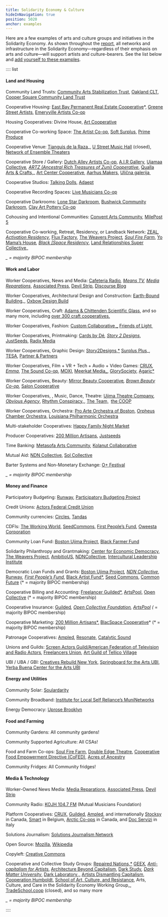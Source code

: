 ```yaml
---
title: Solidarity Economy & Culture
hideInNavigation: true
position: 5020
anchor: examples
---
```


Here are a few examples of arts and culture groups and initiatives in the Solidarity Economy. As shown throughout the [report](#report), all networks and infrastructure in the Solidarity Economy—regardless of their emphasis on arts and culture—will support artists and culture-bearers. See the list below and [add yourself to these examples](/share-concept).

:::: list

#### Land and Housing 

Community Land Trusts: [Community Arts Stabilization Trust](https://cast-sf.org/), [Oakland CLT](https://oakclt.org/), [Cooper Square Community Land Trust](https://wp.nyu.edu/land/whats-the-cooper-square-community-land-trust/)

Cooperative Housing: [East Bay Permanent Real Estate Cooperative](https://ebprec.org/)\*, [Greene Street Artists](https://www.greenestreetartists.org), [Emeryville Artists Co-op](http://www.emeryvilleartistscoop.org/)

Housing Cooperatives: Divine House, [Art Cooperative](https://www.ic.org/artcommunes/)

Cooperative Co-working Space: [The Artist Co-op](https://www.theartistco-op.com), [Soft Surplus](https://softsurpl.us/), [Prime Produce](https://www.primeproduce.coop/)

Cooperative Venue: [Tianguis de la Raza](https://www.instagram.com/tianguis.raza/?hl=en)\_, [U Street Music Hall](https://www.facebook.com/uhalldc/) (closed), [Network of Ensemble Theaters](http://www.ensembletheaters.net/)

Cooperative Store / Gallery: [Dutch Alley Artists Co-op](http://www.dutchalleyartistsco-op.com/aboutus.html), [A.I.R Gallery](https://www.airgallery.org), [Ujamaa Collective](http://www.ujamaacollective.org/)_, [ARTZ (Ancestral Rich Treasures of Zuni) Cooperative](https://zunipuebloart.com/artz-co-op)_, [Qualla Arts & Crafts,](https://quallaartsandcrafts.com)\_ [Art Center Cooperative](http://www.tacjacksonville.org/about/), [Aarhus Makers](https://aarhusmakers.com/), [Ulična galerija ](https://www.ulicnagalerija.rs)

Cooperative Studios: [Talking Dolls](http://talkingdollsdetroit.com/), [Adaept](https://adaept.design)

Cooperative Recording Spaces: [Live Musicians Co-op](https://www.livemusicianscoop.com/?fbclid=IwAR3lVIM63gnYMMwMFcEYdlb1ZnVm0yUW4LkoOD0NxhUcceEYKZdnc8qKMgg)

Cooperative Darkrooms: [Lone Star Darkroom](https://www.lonestardarkroom.com), [Bushwick Community Darkroom](https://www.bushwickcommunitydarkroom.com), [Clay Art Pottery Co-op](http://www.clayartpotterygroup.com/about-us.html)

Cohousing and Intentional Communities: [Convent Arts Community](https://www.ic.org/artcommunes/), [MilePost 5](https://www.ic.org/artcommunes/)

Cooperative Co-working, Retreat, Residency, or Landback Network: [ZEAL](https://www.policylink.org/node/62766)_, [Activation Residency](https://activationresidency.com/)_, [Flux Factory](https://www.fluxfactory.org), [The Weavers Project](https://www.theweaversproject.org)_, [Soul Fire Farm](https://www.soulfirefarm.org)_, [Yo Mama’s House](https://www.yomamashouse.com)_, [Black \[Space Residency](https://www.blackspaceresidency.com)_, [Land Relationships Super Collective](http://www.landrelationships.com/introduction)\_

_\_ = majority BIPOC membership_

#### Work and Labor

Worker Cooperatives, News and Media: [Cafeteria Radio](https://www.cafeteria.fm/about)_, [Means TV](https://means.tv), [Media Reparations](https://mediareparations.org)_, [Associated Press](https://www.ap.org), [Devil Strip](https://thedevilstrip.com), [Discourse Blog](https://discourseblog.com)

Worker Cooperatives, Architectural Design and Construction: [Earth-Bound Building](https://www.earthboundbuilding.com)\_, [Oxbow Design Build](https://oxbowdesignbuild.com)

Worker Cooperatives, Craft: [Adams & Chittenden Scientific Glass](https://adamschittenden.com/), and so many more, including [over 300 craft cooperatives.](https://www.rd.usda.gov/files/cir55.pdf)

Worker Cooperatives, Fashion: [Custom Collaborative,\_](https://www.customcollaborative.org/) [Friends of Light ](https://www.friendsoflight.net/)

Worker Cooperatives, Printmaking: [Cards by Dé](https://cardsbyde.com)_, [Story 2 Designs](https://www.story2designs.com)_, [JustSeeds](https://justseeds.org), [Radix Media](https://radixmedia.org)

Worker Cooperatives, Graphic Design: [Story2Designs,\*](https://www.story2designs.com/services/) [Surplus Plus](https://softsurpl.us/)\_, [TESA](https://www.tesacollective.com/), [Partner & Partners](https://partnerandpartners.com/)

Worker Cooperatives, Film + VR + Tech + Audio + Video Games: [CRUX](https://crux.coop)_, [Emma](https://emma.coop/)_, [The Sound Co-op](https://www.soundcoop.tv), [MOXI](https://www.wehavemoxi.com), [Meerkat Media\_](https://www.meerkatmedia.org/), [GlorySociety](http://theglorysociety.com/), [Agaric\*](https://agaric.coop/)

Worker Cooperatives, Beauty: [Mirror Beauty Cooperative](https://www.instagram.com/mirror_cooperative_/?hl=en)_, [Brown Beauty Co-op](https://www.brownbeautyco-op.com/),_ [Salon Cooperative](https://saloncooperative.com/about)

Worker Cooperatives, , Music, Dance, Theatre: [Ujima Theatre Company](https://www.ujimacoinc.org)_, [Obvious Agency](https://howlround.com/obvious-agency-and-creative-cooperative-futures)_, [Rhythm Conspiracy](https://www.facebook.com/RhythmConspirac/)\_, [The Team,](http://theteamplays.org/)  [the COOP](https://www.thecoopnyc.org/mission-history)

Worker Cooperatives, Orchestra: [Pro Arte Orchestra of Boston](https://www.proarte.org/history), [Orpheus Chamber Orchestra,](http://www.orpheusnyc.com/about.html) [Louisiana Philharmonic Orchestra](http://www.lpomusic.com/?q=Orchestra)

Multi-stakeholder Cooperatives: [Happy Family Night Market](https://www.happyfamilymkt.com/mission)

Producer Cooperatives: [200 Million Artisans](https://200millionartisans.org/about), [Justseeds](https://justseeds.org/)

Time Banking: [Metasofa Arts Community](https://www.ic.org/directory/metasofa-artists-community/), [Kolanut Collaborative](https://kolanutcollab.org/)

Mutual Aid: [NDN Collective](https://ndncollective.org/), [Sol Collective](http://www.solcollective.org/)

Barter Systems and Non-Monetary Exchange: [O+ Festival](https://www.nytimes.com/2013/11/16/arts/music/the-o-festival-expands-to-san-francisco.html)

_\_ = majority BIPOC membership_

#### Money and Finance

Participatory Budgeting: [Runway](https://www.runway.family/runway-overview), [Participatory Budgeting Project](https://www.participatorybudgeting.org/)

Credit Unions: [Actors Federal Credit Union](https://www.actorsfcu.com/)

Community currencies: [Circles](https://www.therightscollective.com/solidarity-circles), [Tandas](http://www.anthropology.uci.edu/~wmmaurer/courses/anthro_money_2004/Tandas.htm)

CDFIs: [The Working World](https://www.theworkingworld.org/us/), [SeedCommons](https://seedcommons.org/), [First People’s Fund](https://www.firstpeoplesfund.org/), [Oweesta Corporation](https://www.oweesta.org/)

Community Loan Fund: [Boston Ujima Project](https://www.ujimaboston.com/), [Black Farmer Fund](https://www.blackfarmerfund.org/)

Solidarity Philanthropy and Grantmaking: [Center for Economic Democracy](https://www.economicdemocracy.us/), [The Weavers Project](https://www.theweaversproject.org/history), [AmbitioUS](https://ambitio-us.org/), [NDNCollective](https://ndncollective.org/), [Intercultural Leadership Institute](http://www.weareili.org)

Democratic Loan Funds and Grants: [Boston Ujima Project](https://www.ujimaboston.com/)_, [NDN Collective](https://ndncollective.org)_, [Runway](https://www.runway.family)_, [First People’s Fund](https://www.firstpeoplesfund.org)_, [Black Artist Fund\*](https://www.blackartistfund.org), [Seed Commons](https://seedcommons.org), [Common Future](https://www.commonfuture.co) (\* = majority BIPOC membership)

Cooperative Billing and Accounting: [Freelancer Guilded\*](https://users.guilded.coop), [ArtsPool](https://artspool.co), [Open Collective](https://opencollective.com/) (\* = majority BIPOC membership)

Cooperative Insurance: [Guilded](https://users.guilded.coop)_, [Open Collective Foundation](https://opencollective.com/foundation), [ArtsPool](https://artspool.co) (_ = majority BIPOC membership)

Cooperative Marketing: [200 Million Artisans\*,](https://200millionartisans.org) [BlacSpace Cooperative](http://www.bambdcdc.com)\* (\* = majority BIPOC membership)

Patronage Cooperatives: [Ampled](https://www.ampled.com/), [Resonate](https://resonate.is/), [Catalytic Sound](https://catalyticsound.com)

Unions and Guilds: [Screen Actors Guild/American Federation of Television and Radio Actors](https://www.sagaftra.org), [Freelancers Union](https://www.freelancersunion.org/), [Art Guild of Tellico Village](https://www.tellicoartguild.com)

UBI / UBA / GBI: [Creatives Rebuild New York,](https://www.creativesrebuildny.org) [Springboard for the Arts UBI](https://springboardforthearts.org/guaranteed-income-for-artists/), [Yerba Buena Center for the Arts UBI](https://ybca.org/guaranteed-income-pilot/)

#### Energy and Utilities

Community Solar: [Soulardarity](https://www.soulardarity.com/)

Community Broadband: [Institute for Local Self Reliance’s MuniNetworks](https://muninetworks.org/)

Energy Democracy: [Uprose Brooklyn](https://www.uprose.org/sunset-park-solar)

#### Food and Farming

Community Gardens: All community gardens!

Community Supported Agriculture: All CSAs!

Food and Farm Co-ops: [Soul Fire Farm](https://www.soulfirefarm.org/), [Double Edge Theatre](https://doubleedgetheatre.org/), [Cooperative Food Empowerment Directive (CoFED)](https://www.cofed.coop/), [Acres of Ancestry](https://acresofancestry.org/)

Community Fridges: All Community fridges!

#### Media & Technology

Worker-Owned News Media: [Media Reparations,](https://mediareparations.org/) [Associated Press](https://www.ap.org/about/), [Devil Strip](https://thedevilstrip.com/)

Community Radio: [KOJH 104.7 FM](https://www.kojhfm.org/) (Mutual Musicians Foundation)

Platform Cooperatives: [CRUX](https://crux.pory.app/), [Guilded](https://www.usworker.coop/guilded/), [Ampled](https://www.ampled.com/), and internationally [Stocksy](https://www.stocksy.com/) in Canada, [Smart](https://smart.coop/) in Belgium, [Arctic Co-ops](https://arctic-coop.com/) in Canada, and [Doc Servizi](https://docservizi.retedoc.net/en/) in Italy

Solutions Journalism: [Solutions Journalism Network](https://www.solutionsjournalism.org/)

Open Source: [Mozilla](https://www.mozilla.org/en-US/), [Wikipedia](https://www.wikipedia.org/)

Copyleft: [Creative Commons](https://creativecommons.org/)

Cooperative and Collective Study Groups: [Repaired Nations,\*](http://repairednations.org/) [GEEX](https://geex.glass/)_, [Anti- capitalism for Artists](https://www.anticapitalismforartists.com)_, [Architecture Beyond Capitalism](https://abc.architecture-lobby.org/), [Dark Study](https://www.darkstudy.net/)_, [Dark Matter University](https://darkmatteruniversity.org/)_, [Dark Laboratory](https://www.darklaboratory.com/),_ [Artists Dismantling Capitalism](https://cooperationhumboldt.com/dismantle-capitalism/), [Cooperation Humboldt](https://cooperationhumboldt.com/study-groups-2/), [School of Art, Culture, and Resistance](https://peoplesforum.org/event/applications-open-school-of-art-culture-and-resistance/), Arts, Culture, and Care in the Solidarity Economy Working Group_, [TradeSchool.coop](https://tradeschool.coop) (closed), and so many more

_\_ = majority BIPOC membership_

::::
